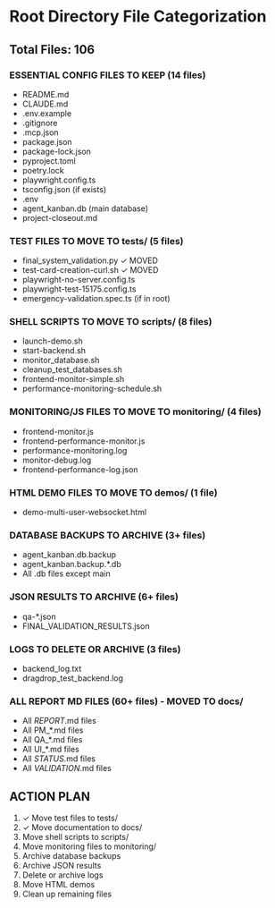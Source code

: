 # Root Directory File Categorization
## Total Files: 106

### ESSENTIAL CONFIG FILES TO KEEP (14 files)
- README.md
- CLAUDE.md
- .env.example
- .gitignore
- .mcp.json
- package.json
- package-lock.json
- pyproject.toml
- poetry.lock
- playwright.config.ts
- tsconfig.json (if exists)
- .env
- agent_kanban.db (main database)
- project-closeout.md

### TEST FILES TO MOVE TO tests/ (5 files)
- final_system_validation.py ✓ MOVED
- test-card-creation-curl.sh ✓ MOVED
- playwright-no-server.config.ts
- playwright-test-15175.config.ts
- emergency-validation.spec.ts (if in root)

### SHELL SCRIPTS TO MOVE TO scripts/ (8 files)
- launch-demo.sh
- start-backend.sh
- monitor_database.sh
- cleanup_test_databases.sh
- frontend-monitor-simple.sh
- performance-monitoring-schedule.sh

### MONITORING/JS FILES TO MOVE TO monitoring/ (4 files)
- frontend-monitor.js
- frontend-performance-monitor.js
- performance-monitoring.log
- monitor-debug.log
- frontend-performance-log.json

### HTML DEMO FILES TO MOVE TO demos/ (1 file)
- demo-multi-user-websocket.html

### DATABASE BACKUPS TO ARCHIVE (3+ files)
- agent_kanban.db.backup
- agent_kanban.backup.*.db
- All .db files except main

### JSON RESULTS TO ARCHIVE (6+ files)
- qa-*.json
- FINAL_VALIDATION_RESULTS.json

### LOGS TO DELETE OR ARCHIVE (3 files)
- backend_log.txt
- dragdrop_test_backend.log

### ALL REPORT MD FILES (60+ files) - MOVED TO docs/
- All *REPORT*.md files
- All PM_*.md files
- All QA_*.md files
- All UI_*.md files
- All *STATUS*.md files
- All *VALIDATION*.md files

## ACTION PLAN
1. ✓ Move test files to tests/
2. ✓ Move documentation to docs/
3. Move shell scripts to scripts/
4. Move monitoring files to monitoring/
5. Archive database backups
6. Archive JSON results
7. Delete or archive logs
8. Move HTML demos
9. Clean up remaining files
